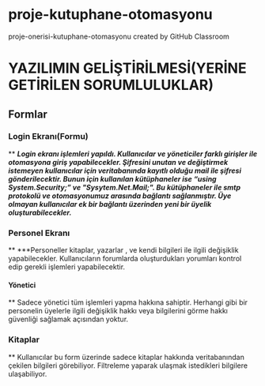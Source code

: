 # proje-kutuphane-otomasyonu
proje-onerisi-kutuphane-otomasyonu created by GitHub Classroom

# YAZILIMIN GELİŞTİRİLMESİ(YERİNE GETİRİLEN SORUMLULUKLAR)

## Formlar
###  Login Ekranı(Formu)
**
    ***Login ekranı işlemleri yapıldı. Kullanıcılar ve yöneticiler farklı girişler ile otomasyona giriş yapabilecekler. Şifresini unutan ve değiştirmek istemeyen kullanıcılar için veritabanında kayıtlı olduğu mail ile şifresi gönderilecektir. Bunun için kullanılan kütüphaneler ise  “using System.Security;” ve "Sysytem.Net.Mail;". Bu kütüphaneler ile smtp protokolü ve otomasyonumuz arasında bağlantı sağlanmıştır.
    Üye olmayan kullanıcılar ek bir bağlantı üzerinden yeni bir üyelik oluşturabilecekler.***
###  Personel Ekranı
**    ***Personeller kitaplar, yazarlar , ve kendi bilgileri ile ilgili değişiklik yapabilecekler. Kullanıcıların forumlarda oluşturdukları yorumları kontrol edip gerekli işlemleri yapabilecektir.
#### Yönetici
**    Sadece yönetici tüm  işlemleri yapma hakkına sahiptir. Herhangi gibi bir personelin üyelerle ilgili değişiklik hakkı veya bilgilerini görme hakkı güvenliği sağlamak açısından yoktur.
###  Kitaplar
**    Kullanıcılar bu form üzerinde sadece kitaplar hakkında veritabanından çekilen bilgileri görebiliyor. Filtreleme yaparak ulaşmak istedikleri bilgilere ulaşabiliyor.
